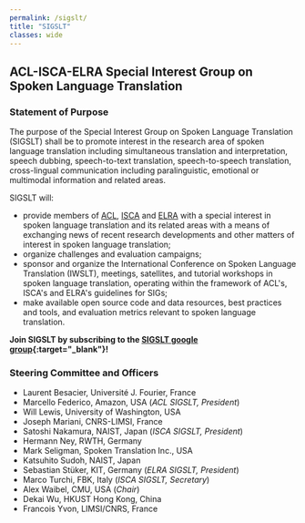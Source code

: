 ```yaml
---
permalink: /sigslt/
title: "SIGSLT"
classes: wide
---
```


## ACL-ISCA-ELRA Special Interest Group on Spoken Language Translation

### Statement of Purpose

The purpose of the Special Interest Group on Spoken Language Translation (SIGSLT) shall be to promote interest in the research area of spoken language translation including simultaneous translation and interpretation, speech dubbing, speech-to-text translation, speech-to-speech translation, cross-lingual communication including paralinguistic, emotional or multimodal information and related areas.

SIGSLT will:
  - provide members of [ACL](https://www.aclweb.org), [ISCA](https://www.isca-speech.org) and [ELRA](http://www.elra.info/en/) with a special interest in spoken language translation and its related areas with a means of exchanging news of recent research developments and other matters of interest in spoken language translation;
  - organize challenges and evaluation campaigns;
  - sponsor and organize the International Conference on Spoken Language Translation (IWSLT), meetings, satellites, and tutorial workshops in spoken language translation, operating within the framework of ACL's, ISCA's and ELRA's guidelines for SIGs;
  - make available open source code and data resources, best practices and tools, and evaluation metrics relevant to spoken language translation.

**Join SIGSLT by subscribing to the [SIGSLT google group](https://groups.google.com/g/sigslt){:target="_blank"}!**

### Steering Committee and Officers

  * Laurent Besacier, Université J. Fourier, France 
  * Marcello Federico, Amazon, USA (*ACL SIGSLT, President*) 
  * Will Lewis, University of Washington, USA
  * Joseph Mariani, CNRS-LIMSI, France 
  * Satoshi Nakamura, NAIST, Japan (*ISCA SIGSLT, President*)
  * Hermann Ney, RWTH, Germany
  * Mark Seligman, Spoken Translation Inc., USA
  * Katsuhito Sudoh, NAIST, Japan
  * Sebastian Stüker, KIT, Germany (*ELRA SIGSLT, President*)
  * Marco Turchi, FBK, Italy (*ISCA SIGSLT, Secretary*)
  * Alex Waibel, CMU, USA (*Chair*)
  * Dekai Wu, HKUST Hong Kong, China
  * Francois Yvon, LIMSI/CNRS, France 
